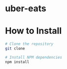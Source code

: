 # uber-eats


# How to Install 

```sh
# Clone the repository
git clone 

# Install NPM dependencies
npm install


